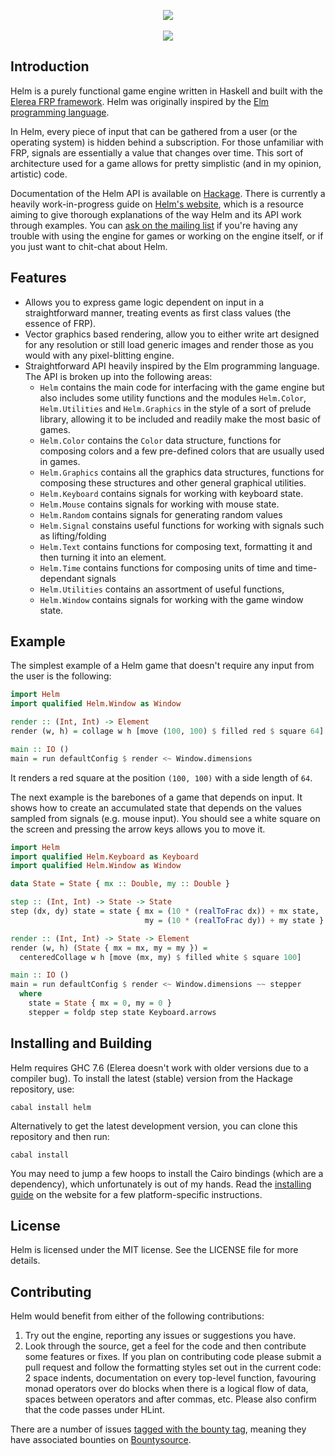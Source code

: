<p align="center">
  <a href="http://helm-engine.org" title="Homepage"><img src="http://helm-engine.org/img/logo-alt.png" /></a>
  <br>
  <br>
  <a href="https://travis-ci.org/z0w0/helm" title="Travis CI"><img src="https://travis-ci.org/z0w0/helm.svg" /></a>
</p>

## Introduction

Helm is a purely functional game engine written in Haskell and built with
the [Elerea FRP framework](https://github.com/cobbpg/elerea). Helm was
originally inspired by the [Elm programming language](http://elm-lang.org).

In Helm, every piece of input that can be gathered from a user (or the operating system)
is hidden behind a subscription. For those unfamiliar with FRP, signals are essentially
a value that changes over time. This sort of architecture used for a game allows for pretty
simplistic (and in my opinion, artistic) code.

Documentation of the Helm API is available on [Hackage](http://hackage.haskell.org/package/helm).
There is currently a heavily work-in-progress guide on [Helm's website](http://helm-engine.org/guide),
which is a resource aiming to give thorough explanations of the way Helm and its API work through examples.
You can [ask on the mailing list](https://groups.google.com/d/forum/helm-dev) if you're having any trouble
with using the engine for games or working on the engine itself, or if you just want to chit-chat about
Helm.

## Features

* Allows you to express game logic dependent on input in a straightforward manner,
  treating events as first class values (the essence of FRP).
* Vector graphics based rendering, allow you to either write art
  designed for any resolution or still load generic images and render
  those as you would with any pixel-blitting engine.
* Straightforward API heavily inspired by the Elm programming language. The API
  is broken up into the following areas:
  * `Helm` contains the main code for interfacing with the game engine but
    also includes some utility functions and the modules `Helm.Color`, `Helm.Utilities`
    and `Helm.Graphics` in the style of a sort of prelude library, allowing it to be included
    and readily make the most basic of games.
  * `Helm.Color` contains the `Color` data structure, functions for composing
    colors and a few pre-defined colors that are usually used in games.
  * `Helm.Graphics` contains all the graphics data structures, functions
    for composing these structures and other general graphical utilities.
  * `Helm.Keyboard` contains signals for working with keyboard state.
  * `Helm.Mouse` contains signals for working with mouse state.
  * `Helm.Random` contains signals for generating random values
  * `Helm.Signal`  constains useful functions for working with signals such
     as lifting/folding
  * `Helm.Text` contains functions for composing text, formatting it
    and then turning it into an element.
  * `Helm.Time` contains functions for composing units of time and time-dependant signals
  * `Helm.Utilities` contains an assortment of useful functions,
  * `Helm.Window` contains signals for working with the game window state.

## Example

The simplest example of a Helm game that doesn't require any input from the user is the following:

```haskell
import Helm
import qualified Helm.Window as Window

render :: (Int, Int) -> Element
render (w, h) = collage w h [move (100, 100) $ filled red $ square 64]

main :: IO ()
main = run defaultConfig $ render <~ Window.dimensions
```

It renders a red square at the position `(100, 100)` with a side length of `64`.

The next example is the barebones of a game that depends on input. It shows how to create
an accumulated state that depends on the values sampled from signals (e.g. mouse input).
You should see a white square on the screen and pressing the arrow keys allows you to move it.

```haskell
import Helm
import qualified Helm.Keyboard as Keyboard
import qualified Helm.Window as Window

data State = State { mx :: Double, my :: Double }

step :: (Int, Int) -> State -> State
step (dx, dy) state = state { mx = (10 * (realToFrac dx)) + mx state,
                              my = (10 * (realToFrac dy)) + my state }

render :: (Int, Int) -> State -> Element
render (w, h) (State { mx = mx, my = my }) =
  centeredCollage w h [move (mx, my) $ filled white $ square 100]

main :: IO ()
main = run defaultConfig $ render <~ Window.dimensions ~~ stepper
  where
    state = State { mx = 0, my = 0 }
    stepper = foldp step state Keyboard.arrows
```

## Installing and Building

Helm requires GHC 7.6 (Elerea doesn't work with older versions due to a compiler bug).
To install the latest (stable) version from the Hackage repository, use:

```
cabal install helm
```

Alternatively to get the latest development version, you can clone this repository and then run:

```
cabal install
```

You may need to jump a few hoops to install the Cairo bindings (which are a dependency),
which unfortunately is out of my hands. Read the [installing guide](http://helm-engine.org/guide/installing/)
on the website for a few platform-specific instructions.

## License

Helm is licensed under the MIT license. See the LICENSE file for more details.

## Contributing

Helm would benefit from either of the following contributions:

1. Try out the engine, reporting any issues or suggestions you have.
2. Look through the source, get a feel for the code and then
   contribute some features or fixes. If you plan on contributing
   code please submit a pull request and follow the formatting
   styles set out in the current code: 2 space indents, documentation
   on every top-level function, favouring monad operators over
   do blocks when there is a logical flow of data, spaces between operators
   and after commas, etc. Please also confirm that the code passes under
   HLint.

There are a number of issues [tagged with the bounty tag](https://github.com/switchface/helm/issues?labels=bounty&state=open),
meaning they have associated bounties on [Bountysource](https://www.bountysource.com/trackers/290443-helm).
